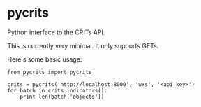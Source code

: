 pycrits
=======

Python interface to the CRITs API.

This is currently very minimal. It only supports GETs.

Here's some basic usage:

```
from pycrits import pycrits

crits = pycrits('http://localhost:8000', 'wxs', '<api_key>')
for batch in crits.indicators():
    print len(batch['objects'])
```
